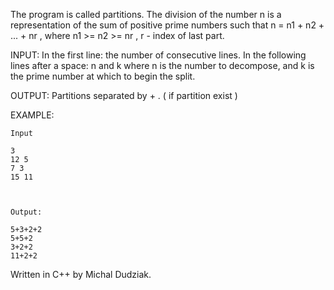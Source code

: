The program is called partitions.
The division of the number n is a representation of the sum of positive prime numbers such that n = n1 + n2 + ... + nr , where n1 >= n2 >= nr , r - index of last part.
    
INPUT: In the first line: the number of consecutive lines. In the following lines after a space: n and k where n is the number to decompose, and k is the prime number at which to begin the split.

OUTPUT: Partitions separated by + . ( if partition exist )

EXAMPLE: 

    Input

    3
    12 5
    7 3
    15 11

    
    
    Output:

    5+3+2+2
    5+5+2
    3+2+2
    11+2+2


Written in C++ by Michal Dudziak.
